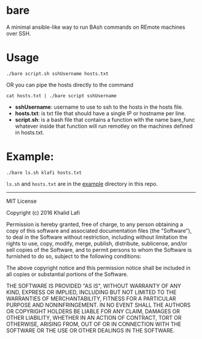 # bare
A minimal ansible-like way to run BAsh commands on REmote machines over SSH.


# Usage
```
./bare script.sh sshUsername hosts.txt
```
OR you can pipe the hosts directly to the command
```
cat hosts.txt | ./bare script sshUsername
```

- **sshUsername**: username to use to ssh to the hosts in the hosts file.
- **hosts.txt**: is txt file that should have a single IP or hostname per line.
- **script.sh**: is a bash file that contains a function with the name bare_func
    whatever inside that function will run remotley on the machines defined in hosts.txt.

# Example:
```
./bare ls.sh klafi hosts.txt
```
`ls.sh` and `hosts.txt` are in the [example](https://github.com/lafikl/bare/tree/master/example) directory in this repo.




---
MIT License

Copyright (c) 2016 Khalid Lafi

Permission is hereby granted, free of charge, to any person obtaining a copy
of this software and associated documentation files (the "Software"), to deal
in the Software without restriction, including without limitation the rights
to use, copy, modify, merge, publish, distribute, sublicense, and/or sell
copies of the Software, and to permit persons to whom the Software is
furnished to do so, subject to the following conditions:

The above copyright notice and this permission notice shall be included in all
copies or substantial portions of the Software.

THE SOFTWARE IS PROVIDED "AS IS", WITHOUT WARRANTY OF ANY KIND, EXPRESS OR
IMPLIED, INCLUDING BUT NOT LIMITED TO THE WARRANTIES OF MERCHANTABILITY,
FITNESS FOR A PARTICULAR PURPOSE AND NONINFRINGEMENT. IN NO EVENT SHALL THE
AUTHORS OR COPYRIGHT HOLDERS BE LIABLE FOR ANY CLAIM, DAMAGES OR OTHER
LIABILITY, WHETHER IN AN ACTION OF CONTRACT, TORT OR OTHERWISE, ARISING FROM,
OUT OF OR IN CONNECTION WITH THE SOFTWARE OR THE USE OR OTHER DEALINGS IN THE
SOFTWARE.
